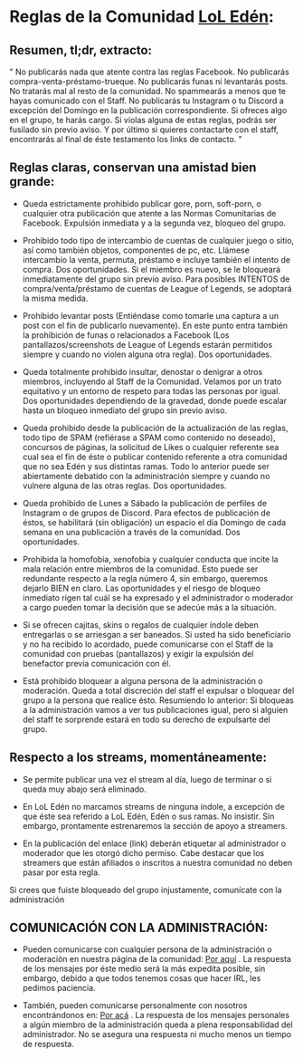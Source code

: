 # Reglas de la Comunidad [LoL Edén](https://www.facebook.com/groups/2022819041062382):

## Resumen, tl;dr, extracto:

" No publicarás nada que atente contra las reglas Facebook. No publicarás compra-venta-préstamo-trueque. No publicarás funas ni levantarás posts. No tratarás mal al resto de la comunidad. No spammearás a menos que te hayas comunicado con el Staff. No publicarás tu Instagram o tu Discord a excepción del Domingo en la publicación correspondiente. Si ofreces algo en el grupo, te harás cargo. Si violas alguna de estas reglas, podrás ser fusilado sin previo aviso. Y por último si quieres contactarte con el staff, encontrarás al final de éste testamento los links de contacto. "

## Reglas claras, conservan una amistad bien grande:

- Queda estrictamente prohibido publicar gore, porn, soft-porn, o cualquier otra publicación que atente a las Normas Comunitarias de Facebook. Expulsión inmediata y a la segunda vez, bloqueo del grupo.

- Prohibido todo tipo de intercambio de cuentas de cualquier juego o sitio, así como también objetos, componentes de pc, etc. Llámese intercambio la venta, permuta, préstamo e incluye también el intento de compra. Dos oportunidades. Si el miembro es nuevo, se le bloqueará inmediatamente del grupo sin previo aviso. Para posibles INTENTOS de compra/venta/préstamo de cuentas de League of Legends, se adoptará la misma medida.

- Prohibido levantar posts (Entiéndase como tomarle una captura a un post con el fin de publicarlo nuevamente). En este punto entra también la prohibición de funas o relacionados a Facebook (Los pantallazos/screenshots de League of Legends estarán permitidos siempre y cuando no violen alguna otra regla). Dos oportunidades.

- Queda totalmente prohibido insultar, denostar o denigrar a otros miembros, incluyendo al Staff de la Comunidad. Velamos por un trato equitativo y un entorno de respeto para todas las personas por igual. Dos oportunidades dependiendo de la gravedad, donde puede escalar hasta un bloqueo inmediato del grupo sin previo aviso.

- Queda prohibido desde la publicación de la actualización de las reglas, todo tipo de SPAM (refiérase a SPAM como contenido no deseado), concursos de páginas, la solicitud de Likes o cualquier referente sea cual sea el fin de éste o publicar contenido referente a otra comunidad que no sea Edén y sus distintas ramas. Todo lo anterior puede ser abiertamente debatido con la administración siempre y cuando no vulnere alguna de las otras reglas. Dos oportunidades.

- Queda prohibido de Lunes a Sábado la publicación de perfiles de Instagram o de grupos de Discord. Para efectos de publicación de éstos, se habilitará (sin obligación) un espacio el día Domingo de cada semana en una publicación a través de la comunidad. Dos oportunidades.

- Prohibida la homofobia, xenofobia y cualquier conducta que incite la mala relación entre miembros de la comunidad. Esto puede ser redundante respecto a la regla número 4, sin embargo, queremos dejarlo BIEN en claro. Las oportunidades y el riesgo de bloqueo inmediato rigen tal cuál se ha expresado y el administrador o moderador a cargo pueden tomar la decisión que se adecúe más a la situación.

- Si se ofrecen cajitas, skins o regalos de cualquier índole deben entregarlas o se arriesgan a ser baneados. Si usted ha sido beneficiario y no ha recibido lo acordado, puede comunicarse con el Staff de la comunidad con pruebas (pantallazos) y exigir la expulsión del benefactor previa comunicación con él.

- Está prohibido bloquear a alguna persona de la administración o moderación. Queda a total discreción del staff el expulsar o bloquear del grupo a la persona que realice ésto. Resumiendo lo anterior: Si bloqueas a la administración vamos a ver tus publicaciones igual, pero si alguien del staff te sorprende estará en todo su derecho de expulsarte del grupo.

## Respecto a los streams, momentáneamente:

- Se permite publicar una vez el stream al día, luego de terminar o si queda muy abajo será eliminado.

- En LoL Edén no marcamos streams de ninguna índole, a excepción de que éste sea referido a LoL Edén, Edén o sus ramas. No insistir. Sin embargo, prontamente estrenaremos la sección de apoyo a streamers.

- En la publicación del enlace (link) deberán etiquetar al administrador o moderador que les otorgó dicho permiso. Cabe destacar que los streamers que están afiliados o inscritos a nuestra comunidad no deben pasar por esta regla.

Si crees que fuiste bloqueado del grupo injustamente, comunícate con la administración

## COMUNICACIÓN CON LA ADMINISTRACIÓN:

- Pueden comunicarse con cualquier persona de la administración o moderación en nuestra página de la comunidad: [Por aquí](https://www.facebook.com/eden.lolen) . La respuesta de los mensajes por éste medio será la más expedita posible, sin embargo, debido a que todos tenemos cosas que hacer IRL, les pedimos paciencia.

- También, pueden comunicarse personalmente con nosotros encontrándonos en: [Por acá](https://www.facebook.com/groups/1880475718937706/admins/) . La respuesta de los mensajes personales a algún miembro de la administración queda a plena responsabilidad del administrador. No se asegura una respuesta ni mucho menos un tiempo de respuesta.
